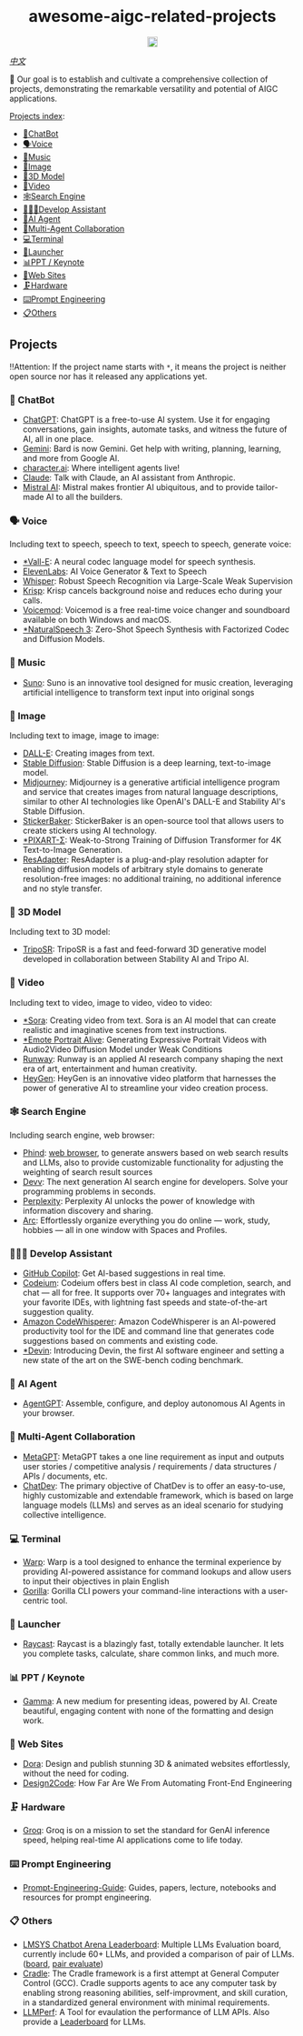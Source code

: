 <br />
<h1 align="center">awesome-aigc-related-projects</h1>
<p align="center">
<a href="https://awesome.re"><img src="https://awesome.re/badge.svg" alt="Awesome" height="18"></a>
<br />

*[中文](README.zh_CN.md)*

🤖 Our goal is to establish and cultivate a comprehensive collection of projects, demonstrating the remarkable versatility and potential of AIGC applications.

[Projects index](https://github.com/InfiniteAICreations/awesome-aigc-related-projects#projects):
- [💬ChatBot](https://github.com/InfiniteAICreations/awesome-aigc-related-projects#-chatbot)
- [🗣️Voice](https://github.com/InfiniteAICreations/awesome-aigc-related-projects#-voice)
- [🎵Music](https://github.com/InfiniteAICreations/awesome-aigc-related-projects#-music)
- [🌄Image](https://github.com/InfiniteAICreations/awesome-aigc-related-projects#-image)
- [🧸3D Model](https://github.com/InfiniteAICreations/awesome-aigc-related-projects#-3d-model)
- [🎥Video](https://github.com/InfiniteAICreations/awesome-aigc-related-projects#-video)
- [🕸️Search Engine](https://github.com/InfiniteAICreations/awesome-aigc-related-projects#-search-engine)
- [👩🏽‍💻Develop Assistant](https://github.com/InfiniteAICreations/awesome-aigc-related-projects#-develop-assistant)
- [🧠AI Agent](https://github.com/InfiniteAICreations/awesome-aigc-related-projects#-ai-agent)
- [🤼Multi-Agent Collaboration](https://github.com/InfiniteAICreations/awesome-aigc-related-projects#-multi-agent-collaboration)
- [💻Terminal](https://github.com/InfiniteAICreations/awesome-aigc-related-projects#-terminal)
- [🚀Launcher](https://github.com/InfiniteAICreations/awesome-aigc-related-projects#-launcher)
- [📊PPT / Keynote](https://github.com/InfiniteAICreations/awesome-aigc-related-projects#-ppt--keynote)
- [📰Web Sites](https://github.com/InfiniteAICreations/awesome-aigc-related-projects#-web-sites)
- [🗜️Hardware](https://github.com/InfiniteAICreations/awesome-aigc-related-projects#-hardware)
- [⌨️Prompt Engineering](https://github.com/InfiniteAICreations/awesome-aigc-related-projects#-prompt-engineering)
- [📋Others](https://github.com/InfiniteAICreations/awesome-aigc-related-projects#-others)

## Projects
‼️Attention: If the project name starts with `*`, it means the project is neither open source nor has it released any applications yet.

### 💬 ChatBot
- [ChatGPT](https://chat.openai.com/): ChatGPT is a free-to-use AI system. Use it for engaging conversations, gain insights, automate tasks, and witness the future of AI, all in one place.
- [Gemini](https://gemini.google.com/): Bard is now Gemini. Get help with writing, planning, learning, and more from Google AI.
- [character.ai](https://beta.character.ai/): Where intelligent agents live!
- [Claude](https://claude.ai/): Talk with Claude, an AI assistant from Anthropic.
- [Mistral AI](https://chat.mistral.ai/): Mistral makes frontier AI ubiquitous, and to provide tailor-made AI to all the builders.

### 🗣️ Voice
Including text to speech, speech to text, speech to speech, generate voice:

- [*Vall-E](https://www.microsoft.com/en-us/research/project/vall-e-x/): A neural codec language model for speech synthesis.
- [ElevenLabs](https://elevenlabs.io/): AI Voice Generator & Text to Speech
- [Whisper](https://github.com/openai/whisper): Robust Speech Recognition via Large-Scale Weak Supervision
- [Krisp](https://krisp.ai/): Krisp cancels background noise and reduces echo during your calls.
- [Voicemod](https://www.voicemod.net/): Voicemod is a free real-time voice changer and soundboard available on both Windows and macOS.
- [*NaturalSpeech 3](https://speechresearch.github.io/naturalspeech3/): Zero-Shot Speech Synthesis with Factorized Codec and Diffusion Models.

### 🎵 Music
- [Suno](https://www.suno.ai/): Suno is an innovative tool designed for music creation, leveraging artificial intelligence to transform text input into original songs

### 🌄 Image
Including text to image, image to image:

- [DALL-E](https://openai.com/dall-e-3): Creating images from text.
- [Stable Diffusion](https://stability-ai.com/): Stable Diffusion is a deep learning, text-to-image model.
- [Midjourney](https://www.midjourney.com/): Midjourney is a generative artificial intelligence program and service that creates images from natural language descriptions, similar to other AI technologies like OpenAI's DALL-E and Stability AI's Stable Diffusion.
- [StickerBaker](https://stickerbaker.com/): StickerBaker is an open-source tool that allows users to create stickers using AI technology. 
- [*PIXART-Σ](https://pixart-alpha.github.io/PixArt-sigma-project/): Weak-to-Strong Training of Diffusion Transformer for 4K Text-to-Image Generation.
- [ResAdapter](https://github.com/bytedance/res-adapter):  ResAdapter is a plug-and-play resolution adapter for enabling diffusion models of arbitrary style domains to generate resolution-free images: no additional training, no additional inference and no style transfer.

### 🧸 3D Model
Including text to 3D model:

- [TripoSR](https://github.com/VAST-AI-Research/TripoSR): TripoSR is a fast and feed-forward 3D generative model developed in collaboration between Stability AI and Tripo AI.

### 🎥 Video
Including text to video, image to video, video to video:
- [*Sora](https://openai.com/sora): Creating video from text. Sora is an AI model that can create realistic and imaginative scenes from text instructions.
- [*Emote Portrait Alive](https://humanaigc.github.io/emote-portrait-alive/): Generating Expressive Portrait Videos with Audio2Video Diffusion Model under Weak Conditions
- [Runway](https://runwayml.com/): Runway is an applied AI research company shaping the next era of art, entertainment and human creativity.
- [HeyGen](https://www.heygen.com/): HeyGen is an innovative video platform that harnesses the power of generative AI to streamline your video creation process.

### 🕸️ Search Engine
Including search engine, web browser:
- [Phind](https://www.phind.com/): [web browser](https://www.phind.com/), to generate answers based on web search results and LLMs, also to provide customizable functionality for adjusting the weighting of search result sources
- [Devv](https://devv.ai/): The next generation AI search engine for developers. Solve your programming problems in seconds.
- [Perplexity](https://www.perplexity.ai/): Perplexity AI unlocks the power of knowledge with information discovery and sharing.
- [Arc](https://arc.net/): Effortlessly organize everything you do online — work, study, hobbies — all in one window with Spaces and Profiles.

### 👩🏽‍💻 Develop Assistant
- [GitHub Copilot](https://github.com/features/copilot): Get AI-based suggestions in real time.
- [Codeium](https://codeium.com): Codeium offers best in class AI code completion, search, and chat — all for free. It supports over 70+ languages and integrates with your favorite IDEs, with lightning fast speeds and state-of-the-art suggestion quality.
- [Amazon CodeWhisperer](https://aws.amazon.com/codewhisperer/): Amazon CodeWhisperer is an AI-powered productivity tool for the IDE and command line that generates code suggestions based on comments and existing code.
- [*Devin](https://www.cognition-labs.com/blog): Introducing Devin, the first AI software engineer and setting a new state of the art on the SWE-bench coding benchmark.

### 🧠 AI Agent
- [AgentGPT](https://agentgpt.reworkd.ai/): Assemble, configure, and deploy autonomous AI Agents in your browser.

### 🤼 Multi-Agent Collaboration
- [MetaGPT](https://github.com/geekan/MetaGPT): MetaGPT takes a one line requirement as input and outputs user stories / competitive analysis / requirements / data structures / APIs / documents, etc.
- [ChatDev](https://chatdev.ai/): The primary objective of ChatDev is to offer an easy-to-use, highly customizable and extendable framework, which is based on large language models (LLMs) and serves as an ideal scenario for studying collective intelligence.

### 💻 Terminal
- [Warp](https://www.warp.dev/): Warp is a tool designed to enhance the terminal experience by providing AI-powered assistance for command lookups and allow users to input their objectives in plain English
- [Gorilla](https://github.com/gorilla-llm/gorilla-cli): Gorilla CLI powers your command-line interactions with a user-centric tool.

### 🚀 Launcher
- [Raycast](https://www.raycast.com/): Raycast is a blazingly fast, totally extendable launcher. It lets you complete tasks, calculate, share common links, and much more.

### 📊 PPT / Keynote
- [Gamma](https://gamma.app/): A new medium for presenting ideas, powered by AI. Create beautiful, engaging content with none of the formatting and design work.

### 📰 Web Sites
- [Dora](https://www.dora.run/): Design and publish stunning 3D & animated websites effortlessly, without the need for coding.
- [Design2Code](https://salt-nlp.github.io/Design2Code/): How Far Are We From Automating Front-End Engineering

### 🗜️ Hardware
- [Groq](https://wow.groq.com/): Groq is on a mission to set the standard for GenAI inference speed, helping real-time AI applications come to life today.

### ⌨️ Prompt Engineering
- [Prompt-Engineering-Guide](https://github.com/dair-ai/Prompt-Engineering-Guide): Guides, papers, lecture, notebooks and resources for prompt engineering.

### 📋 Others
- [LMSYS Chatbot Arena Leaderboard](https://lmsys.org/blog/2023-05-03-arena/): Multiple LLMs Evaluation board, currently include 60+ LLMs, and provided a comparison of pair of LLMs.([board](https://huggingface.co/spaces/lmsys/chatbot-arena-leaderboard), [pair evaluate](https://chat.lmsys.org/))
- [Cradle](https://github.com/BAAI-Agents/Cradle): The Cradle framework is a first attempt at General Computer Control (GCC). Cradle supports agents to ace any computer task by enabling strong reasoning abilities, self-improvment, and skill curation, in a standardized general environment with minimal requirements.
- [LLMPerf](https://github.com/ray-project/llmperf): A Tool for evaulation the performance of LLM APIs. Also provide a [Leaderboard](https://github.com/ray-project/llmperf-leaderboard) for LLMs.
